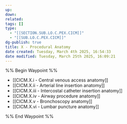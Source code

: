 ```yaml
---
up: 
down: 
related: 
tags: []
type:
  - "[[SECTION.SUB.LO.C.PEX.CICM]]"
  - "[[SUB.LO.C.PEX.CICM]]"
dg-publish: true
title: X - Procedural Anatomy
date created: Tuesday, March 4th 2025, 16:54:33
date modified: Tuesday, March 25th 2025, 16:09:21
---
```


%% Begin Waypoint %%

- [[CICM.X.i - Central venous access anatomy]]
- [[CICM.X.ii - Arterial line insertion anatomy]]
- [[CICM.X.iii - Intercostal catheter insertion anatomy]]
- [[CICM.X.iv - Airway procedure anatomy]]
- [[CICM.X.v - Bronchoscopy anatomy]]
- [[CICM.X.vi - Lumbar puncture anatomy]]

%% End Waypoint %%
